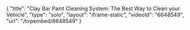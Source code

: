{
    "title": "Clay Bar Paint Cleaning System: The Best Way to Clean your Vehicle",
    "type": "solo",
    "layout": "iframe-static",
    "videoId": "6648549",
    "url": "\/tvpembed\/6648549"
}